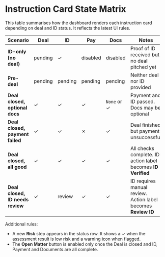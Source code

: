 # Instruction Card State Matrix

This table summarises how the dashboard renders each instruction card depending on deal and ID status. It reflects the latest UI rules.

| Scenario | Deal | ID | Pay | Docs | Notes |
|---------|------|----|-----|------|-------|
| **ID-only (no deal)** | pending | ✓ | disabled | disabled | Proof of ID received but no deal pitched yet |
| **Pre-deal** | pending | pending | pending | pending | Neither deal nor ID provided |
| **Deal closed, optional docs** | ✓ | ✓ | ✓ | `None` or ✓ | Payment and ID passed. Docs may be optional |
| **Deal closed, payment failed** | ✓ | ✓ | ✗ | ✓ | Deal finished but payment unsuccessful |
| **Deal closed, all good** | ✓ | ✓ | ✓ | ✓ | All checks complete. ID action label becomes **ID Verified** |
| **Deal closed, ID needs review** | ✓ | review | ✓ | ✓ | ID requires manual review. Action label becomes **Review ID** |

Additional rules:
- A new **Risk** step appears in the status row. It shows a ✓ when the assessment result is low risk and a warning icon when flagged.
- The **Open Matter** button is enabled only once the Deal is closed and ID, Payment and Documents are all complete.
